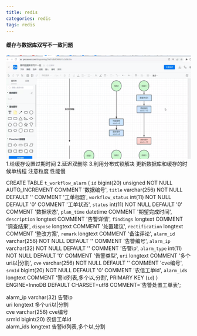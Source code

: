 ```yaml
---
title: redis
categories: redis
tags: redis
---
```

 #### 缓存与数据库双写不一致问题
![](/images/redis缓存与数据库双写不一致问题.png)
1.给缓存设置过期时间
2.延迟双删除
3.利用分布式锁解决 更新数据库和缓存的时候单线程 注意粒度 性能慢 

CREATE TABLE `t_workflow_alarm` (
  `id` bigint(20) unsigned NOT NULL AUTO_INCREMENT COMMENT '数据编号',
  `title` varchar(256) NOT NULL DEFAULT '' COMMENT '工单标题',
  `workflow_status` int(11) NOT NULL DEFAULT '0' COMMENT '工单状态',
  `status` int(11) NOT NULL DEFAULT '0' COMMENT '数据状态',
  `plan_time` datetime COMMENT '期望完成时间',
  `description` longtext COMMENT '告警详情',
  `findings` longtext COMMENT '调查结果',
  `dispose` longtext COMMENT '处置建议',
  `rectification` longtext COMMENT '整改方案',
  `remark` longtext COMMENT '备注评论',
  `alarm_id` varchar(256) NOT NULL DEFAULT '' COMMENT '告警编号',
  `alarm_ip` varchar(32) NOT NULL DEFAULT '' COMMENT '告警ip',
  `alarm_type` int(11) NOT NULL DEFAULT '0' COMMENT '告警类型',
  `uri` longtext COMMENT '多个uri以|分割',
  `cve` varchar(256) NOT NULL DEFAULT '' COMMENT 'cve编号',
  `srmId` bigint(20) NOT NULL DEFAULT '0' COMMENT '农信工单id',
  `alarm_ids` longtext COMMENT '警id列表,多个以,分割',
  PRIMARY KEY (`id`)
) ENGINE=InnoDB DEFAULT CHARSET=utf8 COMMENT='告警处置工单表';
 
 alarm_ip	varchar(32)	告警ip			
uri	longtext	多个uri以|分割			
cve	varchar(256)	cve编号			
srmId	bigint(20)	农信工单id			
alarm_ids	longtext	告警id列表,多个以,分割			



